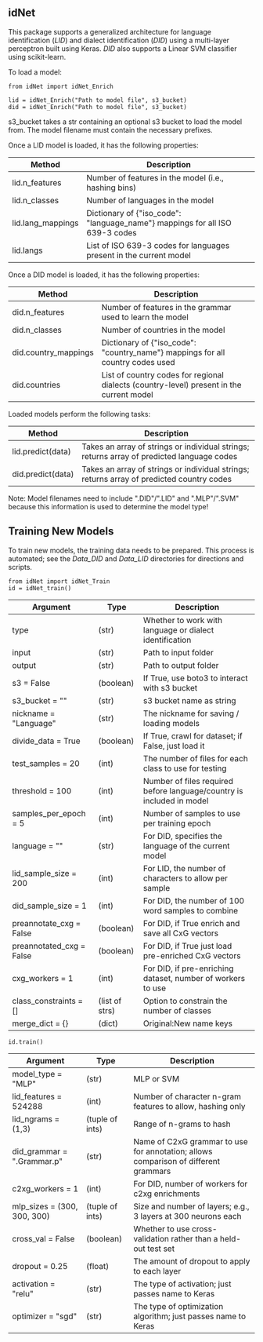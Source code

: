 idNet
--------

This package supports a generalized architecture for language identification (*LID*) and dialect identification (*DID*) using a multi-layer perceptron built using Keras. *DID* also supports a Linear SVM classifier using scikit-learn.

To load a model:

	from idNet import idNet_Enrich
	
	lid = idNet_Enrich("Path to model file", s3_bucket)
	did = idNet_Enrich("Path to model file", s3_bucket)
	
s3_bucket takes a str containing an optional s3 bucket to load the model from. The model filename must contain the necessary prefixes.
	
Once a LID model is loaded, it has the following properties:

| Method | Description |
| ------------------    | -------------------------- |
| lid.n_features	| Number of features in the model (i.e., hashing bins) |
| lid.n_classes		| Number of languages in the model |
| lid.lang_mappings	| Dictionary of {"iso_code": "language_name"} mappings for all ISO 639-3 codes |
| lid.langs		| List of ISO 639-3 codes for languages present in the current model |
	
Once a DID model is loaded, it has the following properties:

| Method | Description |
| ------------------    | -------------------------- |
| did.n_features	| Number of features in the grammar used to learn the model |
| did.n_classes		| Number of countries in the model |
| did.country_mappings	| Dictionary of {"iso_code": "country_name"} mappings for all country codes used |
| did.countries		| List of country codes for regional dialects (country-level) present in the current model |
	
Loaded models perform the following tasks:


| Method | Description |
| ------------------    | -------------------------- |
| lid.predict(data)	| Takes an array of strings or individual strings; returns array of predicted language codes
| did.predict(data)	| Takes an array of strings or individual strings; returns array of predicted country codes
	
Note: Model filenames need to include ".DID"/".LID" and ".MLP"/".SVM" because this information is used to determine the model type!

Training New Models
----------------------

To train new models, the training data needs to be prepared. This process is automated; see the *Data_DID* and *Data_LID* directories for directions and scripts.

	from idNet import idNet_Train
	id = idNet_train()

| Argument | Type | Description |
| ------------------ | ------------  | -------------------------- |
| type | (str) | Whether to work with language or dialect identification
| input | (str) | Path to input folder
| output | (str) | Path to output folder
| s3 = False | (boolean) | If True, use boto3 to interact with s3 bucket
| s3_bucket = "" | (str) | s3 bucket name as string
| nickname = "Language" | (str) | The nickname for saving / loading models
| divide_data = True | (boolean) | If True, crawl for dataset; if False, just load it
| test_samples = 20 | (int) | The number of files for each class to use for testing
| threshold = 100 | (int) | Number of files required before language/country is included in model
| samples_per_epoch = 5	| (int) | Number of samples to use per training epoch
| language = ""	| (str) | For DID, specifies the language of the current model
| lid_sample_size = 200	| (int) | For LID, the number of characters to allow per sample
| did_sample_size = 1 | (int) | For DID, the number of 100 word samples to combine
| preannotate_cxg = False | (boolean) | For DID, if True enrich and save all CxG vectors
| preannotated_cxg = False | (boolean) | For DID, if True just load pre-enriched CxG vectors
| cxg_workers = 1 | (int) | For DID, if pre-enriching dataset, number of workers to use
| class_constraints = [] | (list of strs) | Option to constrain the number of classes
| merge_dict = {} | (dict) | Original:New name keys

    id.train()

| Argument | Type | Description |
| ------------------ | ------------  | -------------------------- |
| model_type = "MLP" | (str) | MLP or SVM |
| lid_features = 524288	| (int) | Number of character n-gram features to allow, hashing only |
| lid_ngrams = (1,3) | (tuple of ints) | Range of n-grams to hash |
| did_grammar = ".Grammar.p" | (str) | Name of C2xG grammar to use for annotation; allows comparison of different grammars |
| c2xg_workers = 1 | (int) | For DID, number of workers for c2xg enrichments |
| mlp_sizes = (300, 300, 300) | (tuple of ints) | Size and number of layers; e.g., 3 layers at 300 neurons each |
| cross_val = False | (boolean) | Whether to use cross-validation rather than a held-out test set |
| dropout = 0.25 | (float) | The amount of dropout to apply to each layer |
| activation = "relu" | (str) | The type of activation; just passes name to Keras |
| optimizer = "sgd" | (str) | The type of optimization algorithm; just passes name to Keras |
